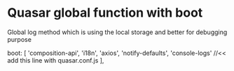 # Quasar global function with boot
Global log method which is using the local storage and better for debugging purpose


 boot: [
      'composition-api',
      'i18n',
      'axios',
      'notify-defaults',
      'console-logs' //<< add this line with quasar.conf.js
 ],
